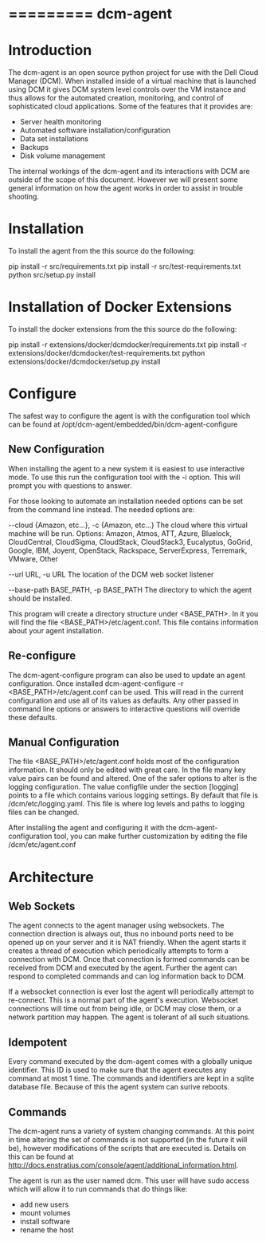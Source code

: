 =========
dcm-agent
=========

Introduction
============

The dcm-agent is an open source python project for use with the Dell Cloud
Manager (DCM).  When installed inside of a virtual machine that is launched
using DCM it gives DCM system level controls over the VM instance and thus
allows for the automated creation, monitoring, and control of sophisticated
cloud applications.  Some of the features that it provides are:

- Server health monitoring
- Automated software installation/configuration
- Data set installations
- Backups
- Disk volume management

The internal workings of the dcm-agent and its interactions with DCM are
outside of the scope of this document.  However we will present some general
information on how the agent works in order to assist in trouble shooting.

Installation
============

To install the agent from the this source do the following:

pip install -r src/requirements.txt
pip install -r src/test-requirements.txt
python src/setup.py install

Installation of Docker Extensions
============

To install the docker extensions from the this source do the following:

pip install -r extensions/docker/dcmdocker/requirements.txt
pip install -r extensions/docker/dcmdocker/test-requirements.txt
python extensions/docker/dcmdocker/setup.py install

Configure
=========

The safest way to configure the agent is with the configuration tool which can
be found at /opt/dcm-agent/embedded/bin/dcm-agent-configure

New Configuration
-----------------

When installing the agent to a new system it is easiest to use interactive
mode.  To use this run the configuration tool with the -i option.  This will
prompt you with questions to answer.

For those looking to automate an installation needed options can be set from
the command line instead.  The needed options are:

  --cloud {Amazon, etc...}, -c {Amazon, etc...}
                        The cloud where this virtual machine will be run.
                        Options: Amazon, Atmos, ATT, Azure, Bluelock,
                        CloudCentral, CloudSigma, CloudStack, CloudStack3,
                        Eucalyptus, GoGrid, Google, IBM, Joyent, OpenStack,
                        Rackspace, ServerExpress, Terremark, VMware, Other

  --url URL, -u URL     The location of the DCM web socket listener

  --base-path BASE_PATH, -p BASE_PATH The directory to which the agent should
                                      be installed.

This program will create a directory structure under <BASE_PATH>.  In it you
will find the file <BASE_PATH>/etc/agent.conf.  This file contains information
about your agent installation.

Re-configure
------------

The dcm-agent-configure program can also be used to update an agent
configuration.  Once installed
dcm-agent-configure -r <BASE_PATH>/etc/agent.conf
can be used.  This will read in the current configuration and use all of its
values as defaults.  Any other passed in command line options or answers to
interactive questions will override these defaults.

Manual Configuration
--------------------

The file <BASE_PATH>/etc/agent.conf holds most of the configuration
information.  It should only be edited with great care.  In the file many key
value pairs can be found and altered.  One of the safer options to alter is the
logging configuration.  The value configfile under the section [logging] points
to a file which contains various logging settings.  By default that file is
/dcm/etc/logging.yaml. This file is where log levels and paths to logging files
can be changed.

After installing the agent and configuring it with the dcm-agent-configuration
tool, you can make further customization by editing the file
/dcm/etc/agent.conf

Architecture
============

Web Sockets
-----------

The agent connects to the agent manager using websockets.  The connection
direction is always out, thus no inbound ports need to be opened up on your
server and it is NAT friendly.  When the agent starts it creates a thread of
execution which periodically attempts to form a connection with DCM.  Once that
connection is formed commands can be received from DCM and executed by the
agent.  Further the agent can respond to completed commands and can log
information back to DCM.

If a websocket connection is ever lost the agent will periodically attempt to
re-connect.  This is a normal part of the agent's execution.  Websocket
connections will time out from being idle, or DCM may close them, or a network
partition may happen.  The agent is tolerant of all such situations.

Idempotent
----------

Every command executed by the dcm-agent comes with a globally unique
identifier.  This ID is used to make sure that the agent executes any command
at most 1 time.  The commands and identifiers are kept in a sqlite database
file.  Because of this the agent system can surive reboots.

Commands
--------

The dcm-agent runs a variety of system changing commands.  At this point in
time altering the set of commands is not supported (in the future it will be),
however modifications of the scripts that are executed is.  Details on this can
be found at
http://docs.enstratius.com/console/agent/additional_information.html.

The agent is run as the user named dcm.  This user will have sudo access which
will allow it to run commands that do things like:

- add new users
- mount volumes
- install software
- rename the host